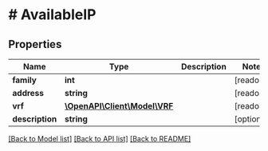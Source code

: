 # # AvailableIP

## Properties

Name | Type | Description | Notes
------------ | ------------- | ------------- | -------------
**family** | **int** |  | [readonly]
**address** | **string** |  | [readonly]
**vrf** | [**\OpenAPI\Client\Model\VRF**](VRF.md) |  | [readonly]
**description** | **string** |  | [optional]

[[Back to Model list]](../../README.md#models) [[Back to API list]](../../README.md#endpoints) [[Back to README]](../../README.md)
